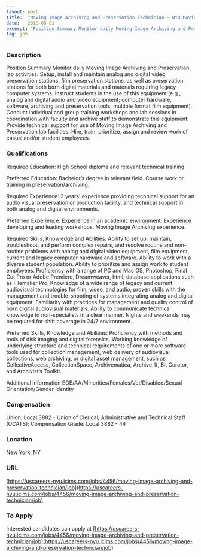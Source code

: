 ```yaml
---
layout: post
title:  "Moving Image Archiving and Preservation Technician - NYU Moving Image Archiving and Preservation (MIAP) Program, Department of Cinema Studies, Tisch School of the Arts"
date:   2018-05-01
excerpt: "Position Summary Monitor daily Moving Image Archiving and Preservation lab activities. Setup, install and maintain analog and digital video preservation stations, film preservation stations, as well as preservation stations for both born digital materials and materials requiring legacy computer systems. Instruct students in the use of this equipment (e.g., analog..."
tag: job
---
```


### Description   

Position Summary
Monitor daily Moving Image Archiving and Preservation lab activities. Setup, install and maintain analog and digital video preservation stations, film preservation stations, as well as preservation stations for both born digital materials and materials requiring legacy computer systems. Instruct students in the use of this equipment (e.g., analog and digital audio and video equipment; computer hardware, software, archiving and preservation tools; multiple format film equipment). Conduct individual and group training workshops and lab sessions in coordination with faculty and archive staff to demonstrate this equipment. Provide technical support for use of Moving Image Archiving and Preservation lab facilities. Hire, train, prioritize, assign and review work of casual and/or student employees.




### Qualifications   

Required Education:
High School diploma and relevant technical training.

Preferred Education:
Bachelor’s degree in relevant field. Course work or training in preservation/archiving.

Required Experience:
3 years' experience providing technical support for an audio visual preservation or production facility, and technical support in both analog and digital environments.

Preferred Experience:
Experience in an academic environment. Experience developing and leading workshops. Moving Image Archiving experience.

Required Skills, Knowledge and Abilities:
Ability to set up, maintain, troubleshoot, and perform complex repairs, and resolve routine and non-routine problems with analog and digital video equipment, film equipment, current and legacy computer hardware and software. Ability to work with a diverse student population. Ability to prioritize and assign work to student employees. Proficiency with a range of PC and Mac OS, Photoshop, Final Cut Pro or Adobe Premiere, Dreamweaver, html, database applications such as Filemaker Pro. Knowledge of a wide range of legacy and current audiovisual technologies for film, video, and audio; proven skills with the management and trouble-shooting of systems integrating analog and digital equipment. Familiarity with practices for management and quality control of born digital audiovisual materials. Ability to communicate technical knowledge to non-specialists in a clear manner. Nights and weekends may be required for shift coverage in 24/7 environment.

Preferred Skills, Knowledge and Abilities:
Proficiency with methods and tools of disk imaging and digital forensics. Working knowledge of underlying structure and technical requirements of one or more software tools used for collection management, web delivery of audiovisual collections, web archiving, or digital asset management, such as CollectiveAccess, CollectionSpace, Archivematica, Archive-It, Bit Curator, and Archivist’s Toolkit.

Additional Information
EOE/AA/Minorities/Females/Vet/Disabled/Sexual Orientation/Gender Identity


### Compensation   

Union: Local 3882 - Union of Clerical, Administrative and Technical Staff (UCATS); Compensation Grade: Local 3882 - 44


### Location   

New York, NY


### URL   

[https://uscareers-nyu.icims.com/jobs/4456/moving-image-archiving-and-preservation-technician/job](https://uscareers-nyu.icims.com/jobs/4456/moving-image-archiving-and-preservation-technician/job)

### To Apply   

Interested candidates can apply at [https://uscareers-nyu.icims.com/jobs/4456/moving-image-archiving-and-preservation-technician/job](https://uscareers-nyu.icims.com/jobs/4456/moving-image-archiving-and-preservation-technician/job)





